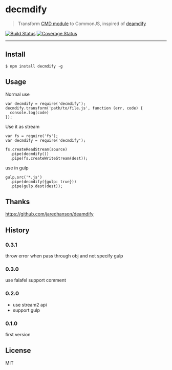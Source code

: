 # decmdify

>  Transform [CMD module](https://github.com/seajs/seajs/issues/242) to CommonJS, inspired of [deamdify](https://github.com/jaredhanson/deamdify)

[![Build Status](https://travis-ci.org/popomore/decmdify.png?branch=master)](https://travis-ci.org/popomore/decmdify)
[![Coverage Status](https://coveralls.io/repos/popomore/decmdify/badge.png?branch=master)](https://coveralls.io/r/popomore/decmdify?branch=master)

---

## Install

```
$ npm install decmdify -g
```

## Usage

Normal use

```
var decmdify = require('decmdify');
decmdify.transform('path/to/file.js', function (err, code) {
  console.log(code)
});
```

Use it as stream

```
var fs = require('fs');
var decmdify = require('decmdify');

fs.createReadStream(source)
  .pipe(decmdify())
  .pipe(fs.createWriteStream(dest));
```

use in gulp

```
gulp.src('*.js')
  .pipe(decmdify({gulp: true}))
  .pipe(gulp.dest(dest));
```

## Thanks

https://github.com/jaredhanson/deamdify

## History

### 0.3.1

throw error when pass through obj and not specify gulp

### 0.3.0

use falafel support comment

### 0.2.0

- use stream2 api
- support gulp

### 0.1.0

first version

## License

MIT
